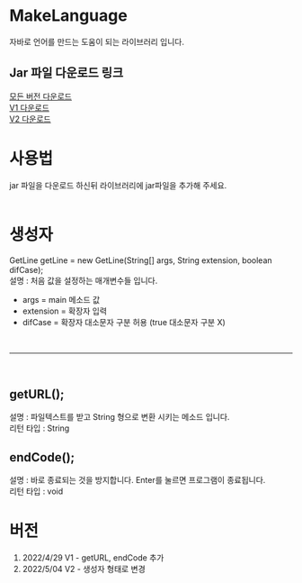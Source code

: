 # MakeLanguage
자바로 언어를 만드는 도움이 되는 라이브러리 입니다.</br>

## Jar 파일 다운로드 링크
[모든 버전 다운로드](https://downgit.evecalm.com/#/home?url=https://github.com/PersesTitan/MakeLanguage/tree/master/Jar)</br>
[V1 다운로드](https://downgit.evecalm.com/#/home?url=https://github.com/PersesTitan/MakeLanguage/tree/master/Jar/V1)</br>
[V2 다운로드](https://downgit.evecalm.com/#/home?url=https://github.com/PersesTitan/MakeLanguage/tree/master/Jar/V2)</br>

# 사용법
jar 파일을 다운로드 하신뒤 라이브러리에 jar파일을 추가해 주세요.</br>
</br>

# 생성자
GetLine getLine = new GetLine(String[] args, String extension, boolean difCase);</br>
설명 : 처음 값을 설정하는 매개변수들 입니다.</br>
  * args = main 메소드 값
  * extension = 확장자 입력
  * difCase = 확장자 대소문자 구분 허용 (true 대소문자 구분 X)

</br>

---

</br>


## getURL();
설명 : 파일텍스트를 받고 String 형으로 변환 시키는 메소드 입니다.</br>
리턴 타입 : String </br>


## endCode();
설명 : 바로 종료되는 것을 방지합니다. Enter를 눌르면 프로그램이 종료됩니다.</br>
리턴 타입 : void </br>

# 버전
  1. 2022/4/29 V1 - getURL, endCode 추가
  2. 2022/5/04 V2 - 생성자 형태로 변경
